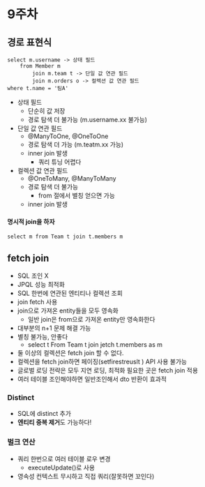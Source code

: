 # 9주차

## 경로 표현식

```
select m.username -> 상태 필드
    from Member m
        join m.team t -> 단일 값 연관 필드
        join m.orders o -> 컬렉션 값 연관 필드
where t.name = '팀A'
```

- 상태 필드
    - 단순히 값 저장
    - 경로 탐색 더 불가능 (m.username.xx 불가능)
- 단일 값 연관 필드 
    - @ManyToOne, @OneToOne
    - 경로 탐색 더 가능 (m.teatm.xx 가능)
    - inner join 발생
        - 쿼리 튜닝 어렵다
- 컬렉션 값 연관 필드
    - @OneToMany, @ManyToMany
    - 경로 탐색 더 불가능
        - from 절에서 별칭 얻으면 가능
    - inner join 발생
    
#### 명시적 join을 하자
```
select m from Team t join t.members m
```

## fetch join
- SQL 조인 X
- JPQL 성능 최적화
- SQL 한번에 연관된 엔티티나 컬렉션 조회
- join fetch 사용
- join으로 가져온 entity들을 모두 영속화
    - 일반 join은 from으로 가져온 entity만 영속화한다
- 대부분의 n+1 문제 해결 가능
- 별칭 불가능, 안좋다
  - select t From Team t join jetch t.members as m
- 둘 이상의 컬렉션은 fetch join 할 수 없다.
- 컬렉션을 fetch join하면 페이징(setfirestreuslt ) API 사용 불가능
- 글로벌 로딩 전략은 모두 지연 로딩, 최적화 필요한 곳은 fetch join 적용
- 여러 테이블 조인해야하면 일반조인해서 dto 반환이 효과적

### Distinct
- SQL에 distinct 추가
- **엔티티 중복 제거**도 가능하다!

### 벌크 연산
- 쿼리 한번으로 여러 테이블 로우 변경
  - executeUpdate()로 사용
- 영속성 컨텍스트 무시하고 직접 쿼리(잘못하면 꼬인다)


